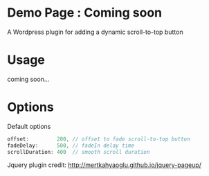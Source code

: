 Demo Page : Coming soon
==================

A Wordpress plugin for adding a dynamic scroll-to-top button

# Usage

coming soon...

# Options

Default options
```javascript
offset: 		200, // offset to fade scroll-to-top button
fadeDelay: 		500, // fadeIn delay time
scrollDuration: 400  // smooth scroll duration
```


Jquery plugin credit: http://mertkahyaoglu.github.io/jquery-pageup/
